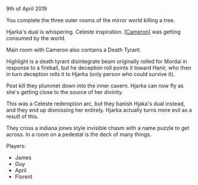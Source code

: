 
9th of April 2019

You complete the three outer rooms of the mirror world killing a tree.

Hjarka's dual is whispering. Celeste inspiration.
[[Cameron]] was getting consumed by the world.

Main room with Cameron also contains a Death Tyrant.

Highlight is a death tyrant disintegrate beam originally rolled for Mordai in response to a fireball, but he deception roll points it toward Hanir, who then in turn deception rolls it to Hjarka (only person who could survive it).

Post kill they plummet down into the inner cavern. Hjarka can now fly as she's getting close to the source of her divinity.

This was a Celeste redemption arc, but they banish Hjaka's dual instead, and they end up dismissing her entirely.
Hjarka actually turns more evil as a result of this.

They cross a indiana jones style invisible chasm with a name puzzle to get across. In a room on a pedestal is the deck of many things.

Players:
- James
- Guy
- April
- Florent

[//begin]: # "Autogenerated link references for markdown compatibility"
[Cameron]: ../npcs/cameron "Cameron"
[//end]: # "Autogenerated link references"